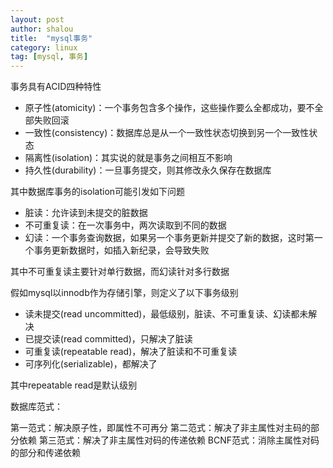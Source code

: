 ```yaml
---
layout: post 
author: shalou
title:  "mysql事务" 
category: linux
tag: [mysql, 事务]
---
```


事务具有ACID四种特性

* 原子性(atomicity)：一个事务包含多个操作，这些操作要么全都成功，要不全部失败回滚
* 一致性(consistency)：数据库总是从一个一致性状态切换到另一个一致性状态
* 隔离性(isolation)：其实说的就是事务之间相互不影响
* 持久性(durability)：一旦事务提交，则其修改永久保存在数据库

其中数据库事务的isolation可能引发如下问题

* 脏读：允许读到未提交的脏数据
* 不可重复读：在一次事务中，两次读取到不同的数据
* 幻读：一个事务查询数据，如果另一个事务更新并提交了新的数据，这时第一个事务更新数据时，如插入新纪录，会导致失败

其中不可重复读主要针对单行数据，而幻读针对多行数据

假如mysql以innodb作为存储引擎，则定义了以下事务级别

* 读未提交(read uncommitted)，最低级别，脏读、不可重复读、幻读都未解决
* 已提交读(read committed)，只解决了脏读
* 可重复读(repeatable read)，解决了脏读和不可重复读
* 可序列化(serializable)，都解决了

其中repeatable read是默认级别 

数据库范式：

第一范式：解决原子性，即属性不可再分
第二范式：解决了非主属性对主码的部分依赖
第三范式：解决了非主属性对码的传递依赖
BCNF范式：消除主属性对码的部分和传递依赖
